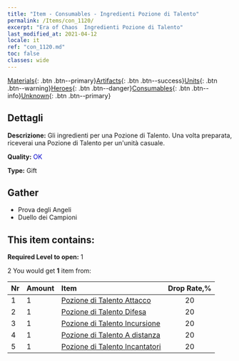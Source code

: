```yaml
---
title: "Item - Consumables - Ingredienti Pozione di Talento"
permalink: /Items/con_1120/
excerpt: "Era of Chaos  Ingredienti Pozione di Talento"
last_modified_at: 2021-04-12
locale: it
ref: "con_1120.md"
toc: false
classes: wide
---
```

 [Materials](/it/Items/){: .btn .btn--primary}[Artifacts](/it/Items/Artifacts/){: .btn .btn--success}[Units](/it/Items/Units/){: .btn .btn--warning}[Heroes](/it/Items/Heroes/){: .btn .btn--danger}[Consumables](/it/Items/Consumables/){: .btn .btn--info}[Unknown](/it/Items/Unknown/){: .btn .btn--primary}

## Dettagli
 **Descrizione:** Gli ingredienti per una Pozione di Talento. Una volta preparata, riceverai una Pozione di Talento per un'unità casuale.

 **Quality:** <span style="color: #0000CD">OK</span>

 **Type:** Gift

## Gather

*    Prova degli Angeli 
*    Duello dei Campioni 

## This item contains:

 **Required Level to open:** 1

 2 You would get **1** item  from:

  | Nr | Amount |     Item    | Drop Rate,% |
  |:---|:-------|:------------|:---------:|
  | 1 | 1 | [Pozione di Talento Attacco](/it/Items/con_786/) | 20 | 
  | 2 | 1 | [Pozione di Talento Difesa](/it/Items/con_787/) | 20 | 
  | 3 | 1 | [Pozione di Talento Incursione](/it/Items/con_788/) | 20 | 
  | 4 | 1 | [Pozione di Talento A distanza](/it/Items/con_789/) | 20 | 
  | 5 | 1 | [Pozione di Talento Incantatori](/it/Items/con_790/) | 20 | 
